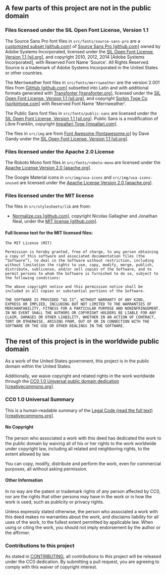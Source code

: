 ## A few parts of this project are not in the public domain

### Files licensed under the SIL Open Font License, Version 1.1

The Source Sans Pro font files in `src/fonts/source-sans-pro` are a [customized subset [github.com]](https://github.com/miguelsousa/source-sans-pro-subset) of [Source Sans Pro [github.com]](https://github.com/adobe-fonts/source-sans-pro) owned by Adobe Systems Incorporated, licensed under the [SIL Open Font License, Version 1.1 [sil.org]](https://scripts.sil.org/cms/scripts/page.php?site_id=nrsi&id=OFL_web), and copyright 2010, 2012, 2014 [Adobe Systems Incorporated], with Reserved Font Name 'Source'. All Rights Reserved. Source is a trademark of Adobe Systems Incorporated in the United States or other countries.

The Merriweather font files in `src/fonts/merriweather` are the version 2.001 files from [GitHub [github.com]](https://github.com/EbenSorkin/Merriweather/releases/tag/v2.001) subsetted into Latin and with additional formats generated with [Transfonter [transfonter.org]](https://transfonter.org/), licensed under the [SIL Open Font License, Version 1.1 [sil.org]](https://scripts.sil.org/cms/scripts/page.php?site_id=nrsi&id=OFL_web), and copyright [Sorkin Type Co [sorkintype.com]](www.sorkintype.com) with Reserved Font Name 'Merriweather'.

The Public Sans font files in `src/fonts/public-sans` are licensed under the [SIL Open Font License, Version 1.1 [sil.org]](https://scripts.sil.org/cms/scripts/page.php?site_id=nrsi&id=OFL_web). Public Sans is a modification of Libre Franklin, copyright [Impallari Type [impallari.com]](www.impallari.com).

The files in `src/img` are from [Font Awesome [fontawesome.io]](http://fontawesome.io/) by Dave Gandy under the [SIL Open Font License, Version 1.1 [sil.org]](https://scripts.sil.org/cms/scripts/page.php?site_id=nrsi&id=OFL_web).

### Files licensed under the Apache 2.0 License

The Roboto Mono font files in `src/fonts/roboto-mono` are licensed under the [Apache License Version 2.0 [apache.org]](https://www.apache.org/licenses/LICENSE-2.0.txt).

The Google Material icons in `src/img/usa-icons` and `src/img/usa-icons-unused` are licensed under the [Apache License Version 2.0 [apache.org]](https://www.apache.org/licenses/LICENSE-2.0.txt).

### Files licensed under the MIT license

The files in `src/stylesheets/lib` are from:

- [Normalize.css [github.com]](https://github.com/necolas/normalize.css), copyright Nicolas Gallagher and Jonathan Neal, under the [MIT license [github.com]](https://github.com/necolas/normalize.css/blob/master/LICENSE.md).

#### Full license text for the MIT licensed files:

```
The MIT License (MIT)

Permission is hereby granted, free of charge, to any person obtaining a copy of this software and associated documentation files (the “Software”), to deal in the Software without restriction, including without limitation the rights to use, copy, modify, merge, publish, distribute, sublicense, and/or sell copies of the Software, and to permit persons to whom the Software is furnished to do so, subject to the following conditions:

The above copyright notice and this permission notice shall be included in all copies or substantial portions of the Software.

THE SOFTWARE IS PROVIDED “AS IS”, WITHOUT WARRANTY OF ANY KIND, EXPRESS OR IMPLIED, INCLUDING BUT NOT LIMITED TO THE WARRANTIES OF MERCHANTABILITY, FITNESS FOR A PARTICULAR PURPOSE AND NONINFRINGEMENT. IN NO EVENT SHALL THE AUTHORS OR COPYRIGHT HOLDERS BE LIABLE FOR ANY CLAIM, DAMAGES OR OTHER LIABILITY, WHETHER IN AN ACTION OF CONTRACT, TORT OR OTHERWISE, ARISING FROM, OUT OF OR IN CONNECTION WITH THE SOFTWARE OR THE USE OR OTHER DEALINGS IN THE SOFTWARE.
```

## The rest of this project is in the worldwide public domain

As a work of the United States government, this project is in the public domain within the United States.

Additionally, we waive copyright and related rights in the work worldwide through the [CC0 1.0 Universal public domain dedication [creativecommons.org]](https://creativecommons.org/publicdomain/zero/1.0/).

### CC0 1.0 Universal Summary

This is a human-readable summary of the [Legal Code (read the full text) [creativecommons.org]](https://creativecommons.org/publicdomain/zero/1.0/legalcode).

#### No Copyright

The person who associated a work with this deed has dedicated the work to the public domain by waiving all of his or her rights to the work worldwide under copyright law, including all related and neighboring rights, to the extent allowed by law.

You can copy, modify, distribute and perform the work, even for commercial purposes, all without asking permission.

#### Other Information

In no way are the patent or trademark rights of any person affected by CC0, nor are the rights that other persons may have in the work or in how the work is used, such as publicity or privacy rights.

Unless expressly stated otherwise, the person who associated a work with this deed makes no warranties about the work, and disclaims liability for all uses of the work, to the fullest extent permitted by applicable law. When using or citing the work, you should not imply endorsement by the author or the affirmer.

### Contributions to this project

As stated in [CONTRIBUTING](CONTRIBUTING.md), all contributions to this project will be released under the CC0 dedication. By submitting a pull request, you are agreeing to comply with this waiver of copyright interest.
